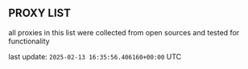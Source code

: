 ## PROXY LIST

all proxies in this list were collected from open sources and tested for functionality

last update: `2025-02-13 16:35:56.406160+00:00` UTC